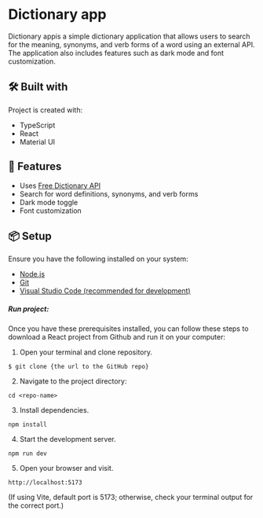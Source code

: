 # Dictionary app
Dictionary appis a simple dictionary application that allows users to search for the meaning, synonyms, and verb forms of a word using an external API. The application also includes features such as dark mode and font customization.

## 🛠️ Built with
Project is created with:
* TypeScript
* React
* Material UI

## 🚀 Features
* Uses <a href="https://dictionaryapi.dev/" target="_blank">Free Dictionary API</a>
* Search for word definitions, synonyms, and verb forms
* Dark mode toggle
* Font customization

## 📦 Setup
Ensure you have the following installed on your system:
* <a href="https://nodejs.org/en/download/package-manager" target="_blank">Node.js </a>
* <a href="https://git-scm.com/downloads" target="_blank">Git </a>
* <a href="https://code.visualstudio.com/" target="_blank">Visual Studio Code (recommended for development) </a> 

##### Run project:
Once you have these prerequisites installed, you can follow these steps to download a React project from Github and run it on your computer:
1. Open your terminal and clone repository.
```
$ git clone {the url to the GitHub repo}
```
2. Navigate to the project directory:
```
cd <repo-name>
```
3. Install dependencies.
```
npm install
```
4. Start the development server.
```
npm run dev
```
5. Open your browser and visit.
```
http://localhost:5173
```
(If using Vite, default port is 5173; otherwise, check your terminal output for the correct port.)



